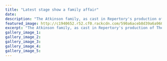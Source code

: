 ```yaml
---
title: "Latest stage show a family affair"
date: 
description: "The Atkinson family, as cast in Repertory's production of The Pohutukawa Tree - Carey Knapp (Clive Atkinson), former WHS student Shaila Hawkins (Sylvia Atkinson) and Karen Hughes (Isobel Atkinson)..."
featured_image: http://c1940652.r52.cf0.rackcdn.com/590a6aceb8d39a6a96000590/Shaila-Hawkins-ex-The-Pohutukawa-tree-Midweek-19-April.jpg
excerpt: "The Atkinson family, as cast in Repertory's production of The Pohutukawa Tree - Carey Knapp (Clive Atkinson), former WHS student Shaila Hawkins (Sylvia Atkinson) and Karen Hughes (Isobel Atkinson)."
gallery_image_1: 
gallery_image_2: 
gallery_image_3: 
gallery_image_4: 
gallery_image_5: 
---
```

